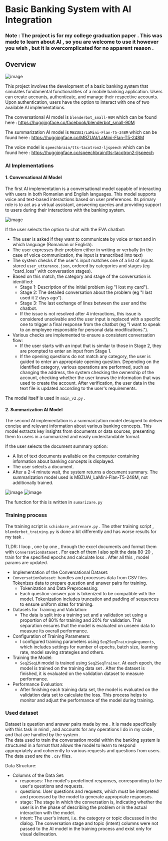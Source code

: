 # Basic Banking System with AI Integration


### Note : The project is for my college graduation paper . This was made to learn about AI , so you are welcome to use it however you wish , but it is overcomplicated for no apparent reason .



## Overview
![image](https://github.com/mTwR0/EVA/assets/147711036/90b81693-1751-4f85-9496-3b342dbe1d58)


This project involves the development of a basic banking system that simulates fundamental functionalities of a mobile banking application. Users can create accounts, authenticate, and manage their respective accounts. Upon authentication, users have the option to interact with one of two available AI implementations.

The conversational AI model is `blenderbot_small-90M` which can be found here : https://huggingface.co/facebook/blenderbot_small-90M

The summarization AI model is `MBZUAI/LaMini-Flan-T5-248M` which can be found here : https://huggingface.co/MBZUAI/LaMini-Flan-T5-248M

The voice model is `speechbrain/tts-tacotron2-ljspeech` which can be found here : https://huggingface.co/speechbrain/tts-tacotron2-ljspeech



### AI Implementations

#### 1. Conversational AI Model

The first AI implementation is a conversational model capable of interacting with users in both Romanian and English languages. This model supports voice and text-based interactions based on user preferences. Its primary role is to act as a virtual assistant, answering queries and providing support to users during their interactions with the banking system.


![image](https://github.com/mTwR0/EVA/assets/147711036/fcde401c-7c66-4c73-8864-f10f07e6734a)


If the user selects the option to chat with the EVA chatbot:
- The user is asked if they want to communicate by voice or text and in which language (Romanian or English).
- The user expresses their problem either in writing or verbally (in the case of voice communication, the input is transcribed into text)
- The system checks if the user's input matches one of a list of inputs stored `user_utterance.json`, ordered by categories and stages (eg "card_loss" with conversation stages).
- Based on this match, the category and stage of the conversation is identified:
  - Stage 1: Description of the initial problem (eg "I lost my card").
  - Stage 2: The detailed conversation about the problem (eg "I last used it 2 days ago").
  - Stage 3: The last exchange of lines between the user and the chatbot.
  - If the issue is not resolved after 4 interactions, this issue is considered unsolvable and the user input is replaced with a specific one to trigger a final response from the chatbot (eg "I want to speak to an employee responsible for personal data modifications.").
- Various checks are implemented to ensure a consistent conversation flow:
  - If the user starts with an input that is similar to those in Stage 2, they are prompted to enter an input from Stage 1.
  - If the opening questions do not match any category, the user is guided to enter an appropriate opening question.
Depending on the identified category, various operations are performed, such as changing the address, the system checking the ownership of the account, checking whether the user knows the information that was used to create the account. After verification, the user data in the text file is updated according to the user's requirements.

The model itself is used in `main_v2.py` .  

#### 2. Summarization AI Model


The second AI implementation is a summarization model designed to deliver concise and relevant information about various banking concepts. This model extracts key insights from documents or data sources, presenting them to users in a summarized and easily understandable format. 

If the user selects the document summary option:
- A list of text documents available on the computer containing information about banking concepts is displayed.
- The user selects a document.
- After a 2-4 minute wait, the system returns a document summary. The summarization model used is MBZUAI_LaMini-Flan-T5-248M, not additionally trained.

![image](https://github.com/mTwR0/EVA/assets/147711036/e767552e-98e1-4b30-b4a4-7babc9600e49)
![image](https://github.com/mTwR0/EVA/assets/147711036/45346c9b-2778-464b-83b6-4e4703f53e6a)

The function for this is written in `sumarizare.py`

### Training process

The training script is `schinbare_antrenare.py` . The other training script , `blenderbot_training.py` is done a bit differently and has worse results for my task . 

TLDR: I loop , one by one , through the excel documents and format them with  `ConversationDataset`  . For each of them I also split the data 80-20 , train for the specified epochs and calculate loss . After all this , model params are updated.

- Implementation of the Conversational Dataset:
- `ConversationDataset`:  handles and processes data from CSV files. Tokenizes data to prepare question and answer pairs for training.
  - Tokenization and Data Preprocessing:
  - Each question-answer pair is tokenized to be compatible with the model. Tokenization includes truncation and padding of sequences to ensure uniform sizes for training.
- Datasets for Training and Validation:
  - The data is split into a training set and a validation set using a proportion of 80% for training and 20% for validation. This separation ensures that the model is evaluated on unseen data to measure its overall performance.
- Configuration of Training Parameters:
  - I configured training parameters using `Seq2SeqTrainingArguments`, which includes settings for number of epochs, batch size, learning rate, model saving strategies and others. 
- Training the Model:
  - `Seq2SeqLM` model is trained using `Seq2SeqTrainer`. At each epoch, the model is trained on the training data set . After the dataset is finished, it is evaluated on the validation dataset to measure performance.
- Performance Evaluation:
  - After finishing each training data set, the model is evaluated on the validation data set to calculate the loss. This process helps to monitor and adjust the performance of the model during training.

### Used dataset
Dataset is question and answer pairs made by me . It is made specifically with this task in mind , and accounts for any operations I do in my code , and that are handled by the system .  
The data used to train the conversation model within the banking system is structured in a format that allows the model to learn to respond appropriately and coherently to various requests and questions from users.
The data used are the `.csv` files.

Data Structure:
- Columns of the Data Set:
  - responses: The model's predefined responses, corresponding to the user's questions and requests.
  - questions: User questions and requests, which must be interpreted and processed by the model to generate appropriate responses.
  - stage: The stage in which the conversation is, indicating whether the user is in the phase of describing the problem or in the actual interaction with the model.
  - intent: The user's intent, i.e. the category or topic discussed in the dialog.
The conversation stage and topic (intent) columns were not passed to the AI ​​model in the training process and exist only for visual delineation.
